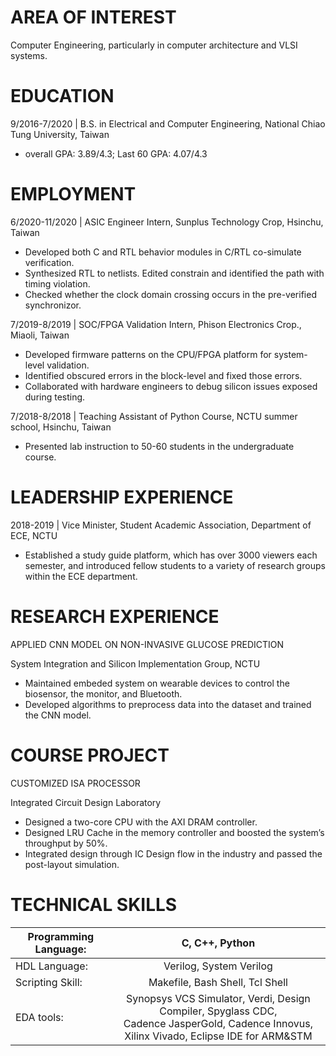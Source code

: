 # AREA OF INTEREST
Computer Engineering, particularly in computer architecture and VLSI systems.

# EDUCATION

9/2016-7/2020	| B.S. in Electrical and Computer Engineering, National Chiao Tung University, Taiwan
- overall GPA: 3.89/4.3; Last 60 GPA: 4.07/4.3

# EMPLOYMENT

6/2020-11/2020 | ASIC Engineer Intern, Sunplus Technology Crop, Hsinchu, Taiwan
- Developed both C and RTL behavior modules in C/RTL co-simulate verification.
-	Synthesized RTL to netlists. Edited constrain and identified the path with timing violation.
-	Checked whether the clock domain crossing occurs in the pre-verified synchronizor.

7/2019-8/2019	| SOC/FPGA Validation Intern, Phison Electronics Crop., Miaoli, Taiwan
-	Developed firmware patterns on the CPU/FPGA platform for system-level validation.
-	Identified obscured errors in the block-level and fixed those errors.
-	Collaborated with hardware engineers to debug silicon issues exposed during testing.

7/2018-8/2018	| Teaching Assistant of Python Course, NCTU summer school, Hsinchu, Taiwan
-	Presented lab instruction to 50-60 students in the undergraduate course.

# LEADERSHIP EXPERIENCE

2018-2019	| Vice Minister, Student Academic Association, Department of ECE, NCTU
-	Established a study guide platform, which has over 3000 viewers each semester, and introduced fellow students to a variety of research groups within the ECE department.

# RESEARCH  EXPERIENCE
APPLIED CNN MODEL ON NON-INVASIVE GLUCOSE PREDICTION

System Integration and Silicon Implementation Group, NCTU
-	Maintained embeded system on wearable devices to control the biosensor, the monitor, and Bluetooth.
-	Developed algorithms to preprocess data into the dataset and trained the CNN model.

# COURSE PROJECT
CUSTOMIZED ISA PROCESSOR

Integrated Circuit Design Laboratory
-	Designed a two-core CPU with the AXI DRAM controller.
-	Designed LRU Cache in the memory controller and boosted the system’s throughput by 50%.
-	Integrated design through IC Design flow in the industry and passed the post-layout simulation.

# TECHNICAL SKILLS
| Programming Language:       | C, C++, Python           |
| ------------- |:-------------:| 
| HDL Language:     | Verilog, System Verilog | 
| Scripting Skill:     | Makefile, Bash Shell, Tcl Shell      | 
| EDA tools: | Synopsys VCS Simulator, Verdi, Design Compiler, Spyglass CDC, <br>  Cadence JasperGold, Cadence Innovus, Xilinx Vivado, Eclipse IDE for ARM&STM   | 

